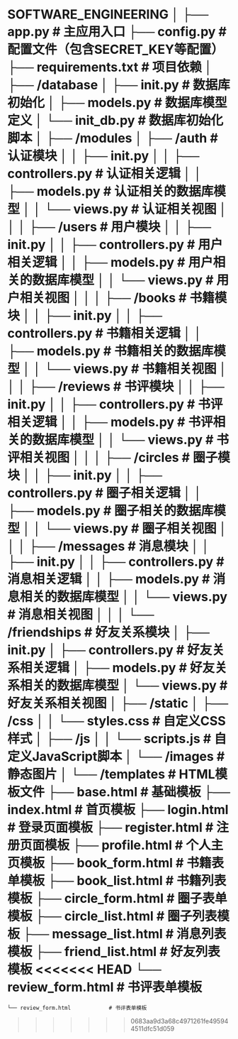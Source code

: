 SOFTWARE_ENGINEERING
│
├── app.py                          # 主应用入口
├── config.py                       # 配置文件（包含SECRET_KEY等配置）
├── requirements.txt                # 项目依赖
│
├── /database
│   ├── __init__.py                 # 数据库初始化
│   ├── models.py                   # 数据库模型定义
│   └── init_db.py                  # 数据库初始化脚本
│
├── /modules
│   ├── /auth                       # 认证模块
│   │   ├── __init__.py
│   │   ├── controllers.py          # 认证相关逻辑
│   │   ├── models.py               # 认证相关的数据库模型
│   │   └── views.py                # 认证相关视图
│   │
│   ├── /users                      # 用户模块
│   │   ├── __init__.py
│   │   ├── controllers.py          # 用户相关逻辑
│   │   ├── models.py               # 用户相关的数据库模型
│   │   └── views.py                # 用户相关视图
│   │
│   ├── /books                      # 书籍模块
│   │   ├── __init__.py
│   │   ├── controllers.py          # 书籍相关逻辑
│   │   ├── models.py               # 书籍相关的数据库模型
│   │   └── views.py                # 书籍相关视图
│   │
│   ├── /reviews                    # 书评模块
│   │   ├── __init__.py
│   │   ├── controllers.py          # 书评相关逻辑
│   │   ├── models.py               # 书评相关的数据库模型
│   │   └── views.py                # 书评相关视图
│   │
│   ├── /circles                    # 圈子模块
│   │   ├── __init__.py
│   │   ├── controllers.py          # 圈子相关逻辑
│   │   ├── models.py               # 圈子相关的数据库模型
│   │   └── views.py                # 圈子相关视图
│   │
│   ├── /messages                   # 消息模块
│   │   ├── __init__.py
│   │   ├── controllers.py          # 消息相关逻辑
│   │   ├── models.py               # 消息相关的数据库模型
│   │   └── views.py                # 消息相关视图
│   │
│   └── /friendships                # 好友关系模块
│       ├── __init__.py
│       ├── controllers.py          # 好友关系相关逻辑
│       ├── models.py               # 好友关系相关的数据库模型
│       └── views.py                # 好友关系相关视图
│
├── /static
│   ├── /css
│   │   └── styles.css              # 自定义CSS样式
│   ├── /js
│   │   └── scripts.js              # 自定义JavaScript脚本
│   └── /images                     # 静态图片
│
└── /templates                      # HTML模板文件
    ├── base.html                   # 基础模板
    ├── index.html                  # 首页模板
    ├── login.html                  # 登录页面模板
    ├── register.html               # 注册页面模板
    ├── profile.html                # 个人主页模板
    ├── book_form.html              # 书籍表单模板
    ├── book_list.html              # 书籍列表模板
    ├── circle_form.html            # 圈子表单模板
    ├── circle_list.html            # 圈子列表模板
    ├── message_list.html           # 消息列表模板
    ├── friend_list.html            # 好友列表模板
<<<<<<< HEAD
    └── review_form.html            # 书评表单模板
=======
    └── review_form.html            # 书评表单模板


>>>>>>> 0683aa9d3a68c4971261fe495944511dfc51d059
